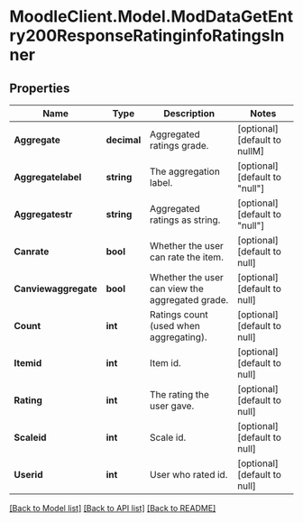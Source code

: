 # MoodleClient.Model.ModDataGetEntry200ResponseRatinginfoRatingsInner

## Properties

Name | Type | Description | Notes
------------ | ------------- | ------------- | -------------
**Aggregate** | **decimal** | Aggregated ratings grade. | [optional] [default to nullM]
**Aggregatelabel** | **string** | The aggregation label. | [optional] [default to "null"]
**Aggregatestr** | **string** | Aggregated ratings as string. | [optional] [default to "null"]
**Canrate** | **bool** | Whether the user can rate the item. | [optional] [default to null]
**Canviewaggregate** | **bool** | Whether the user can view the aggregated grade. | [optional] [default to null]
**Count** | **int** | Ratings count (used when aggregating). | [optional] [default to null]
**Itemid** | **int** | Item id. | [optional] [default to null]
**Rating** | **int** | The rating the user gave. | [optional] [default to null]
**Scaleid** | **int** | Scale id. | [optional] [default to null]
**Userid** | **int** | User who rated id. | [optional] [default to null]

[[Back to Model list]](../README.md#documentation-for-models) [[Back to API list]](../README.md#documentation-for-api-endpoints) [[Back to README]](../README.md)

